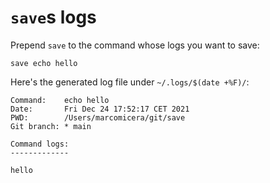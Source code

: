 # `save`s logs

Prepend `save` to the command whose logs you want to save:

```shell script
save echo hello
```

Here's the generated log file under `~/.logs/$(date +%F)/`:

```
Command:	echo hello
Date:		Fri Dec 24 17:52:17 CET 2021
PWD:		/Users/marcomicera/git/save
Git branch:	* main

Command logs:
-------------

hello
```

